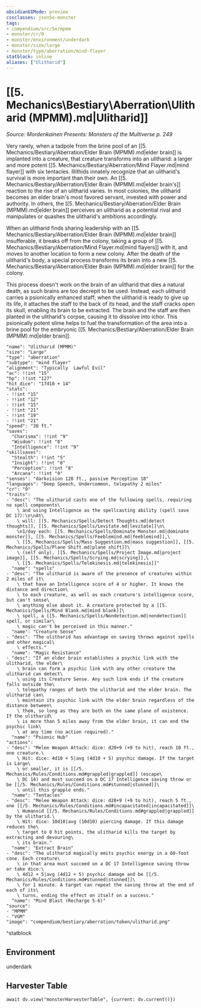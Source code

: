 ```yaml
---
obsidianUIMode: preview
cssclasses: json5e-monster
tags:
- compendium/src/5e/mpmm
- monster/cr/9
- monster/environment/underdark
- monster/size/large
- monster/type/aberration/mind-flayer
statblock: inline
aliases: ["Ulitharid"]
---
```

# [[5. Mechanics\Bestiary\Aberration\Ulitharid (MPMM).md|Ulitharid]]
*Source: Mordenkainen Presents: Monsters of the Multiverse p. 249*  

Very rarely, when a tadpole from the brine pool of an [[5. Mechanics/Bestiary/Aberration/Elder Brain (MPMM).md|elder brain]] is implanted into a creature, that creature transforms into an ulitharid: a larger and more potent [[5. Mechanics/Bestiary/Aberration/Mind Flayer.md|mind flayer]] with six tentacles. Illithids innately recognize that an ulitharid's survival is more important than their own. An [[5. Mechanics/Bestiary/Aberration/Elder Brain (MPMM).md|elder brain's]] reaction to the rise of an ulitharid varies. In most colonies, the ulitharid becomes an elder brain's most favored servant, invested with power and authority. In others, the [[5. Mechanics/Bestiary/Aberration/Elder Brain (MPMM).md|elder brain]] perceives an ulitharid as a potential rival and manipulates or quashes the ulitharid's ambitions accordingly.

When an ulitharid finds sharing leadership with an [[5. Mechanics/Bestiary/Aberration/Elder Brain (MPMM).md|elder brain]] insufferable, it breaks off from the colony, taking a group of [[5. Mechanics/Bestiary/Aberration/Mind Flayer.md|mind flayers]] with it, and moves to another location to form a new colony. After the death of the ulitharid's body, a special process transforms its brain into a new [[5. Mechanics/Bestiary/Aberration/Elder Brain (MPMM).md|elder brain]] for the colony.

This process doesn't work on the brain of an ulitharid that dies a natural death, as such brains are too decrepit to be used. Instead, each ulitharid carries a psionically enhanced staff; when the ulitharid is ready to give up its life, it attaches the staff to the back of its head, and the staff cracks open its skull, enabling its brain to be extracted. The brain and the staff are then planted in the ulitharid's corpse, causing it to dissolve into ichor. This psionically potent slime helps to fuel the transformation of the area into a brine pool for the embryonic [[5. Mechanics/Bestiary/Aberration/Elder Brain (MPMM).md|elder brain]].

```statblock
"name": "Ulitharid (MPMM)"
"size": "Large"
"type": "aberration"
"subtype": "mind flayer"
"alignment": "Typically  Lawful Evil"
"ac": !!int "15"
"hp": !!int "127"
"hit_dice": "17d10 + 14"
"stats":
- !!int "15"
- !!int "12"
- !!int "15"
- !!int "21"
- !!int "19"
- !!int "21"
"speed": "30 ft."
"saves":
  "Charisma": !!int "9"
  "Wisdom": !!int "8"
  "Intelligence": !!int "9"
"skillsaves":
  "Stealth": !!int "5"
  "Insight": !!int "8"
  "Perception": !!int "8"
  "Arcana": !!int "9"
"senses": "darkvision 120 ft., passive Perception 18"
"languages": "Deep Speech, Undercommon, telepathy 2 miles"
"cr": "9"
"traits":
- "desc": "The ulitharid casts one of the following spells, requiring no spell components\
    \ and using Intelligence as the spellcasting ability (spell save DC 17):\n\nAt\
    \ will: [[5. Mechanics/Spells/Detect Thoughts.md|detect thoughts]], [[5. Mechanics/Spells/Levitate.md|levitate]]\n\
    \n1/day each: [[5. Mechanics/Spells/Dominate Monster.md|dominate monster]], [[5. Mechanics/Spells/Feeblemind.md|feeblemind]],\
    \ [[5. Mechanics/Spells/Mass Suggestion.md|mass suggestion]], [[5. Mechanics/Spells/Plane Shift.md|plane shift]]\
    \ (self only), [[5. Mechanics/Spells/Project Image.md|project image]], [[5. Mechanics/Spells/Scrying.md|scrying]],\
    \ [[5. Mechanics/Spells/Telekinesis.md|telekinesis]]"
  "name": "spells"
- "desc": "The ulitharid is aware of the presence of creatures within 2 miles of it\
    \ that have an Intelligence score of 4 or higher. It knows the distance and direction\
    \ to each creature, as well as each creature's intelligence score, but can't sense\
    \ anything else about it. A creature protected by a [[5. Mechanics/Spells/Mind Blank.md|mind blank]]\
    \ spell, a [[5. Mechanics/Spells/Nondetection.md|nondetection]] spell, or similar\
    \ magic can't be perceived in this manner."
  "name": "Creature Sense"
- "desc": "The ulitharid has advantage on saving throws against spells and other magical\
    \ effects."
  "name": "Magic Resistance"
- "desc": "If an elder brain establishes a psychic link with the ulitharid, the elder\
    \ brain can form a psychic link with any other creature the ulitharid can detect\
    \ using its Creature Sense. Any such link ends if the creature falls outside the\
    \ telepathy ranges of both the ulitharid and the elder brain. The ulitharid can\
    \ maintain its psychic link with the elder brain regardless of the distance between\
    \ them, so long as they are both on the same plane of existence. If the ulitharid\
    \ is more than 5 miles away from the elder brain, it can end the psychic link\
    \ at any time (no action required)."
  "name": "Psionic Hub"
"actions":
- "desc": "Melee Weapon Attack: dice: d20+9 (+9 to hit), reach 10 ft., one creature.\
    \ Hit: dice: 4d10 + 5|avg (4d10 + 5) psychic damage. If the target is Large\
    \ or smaller, it is [[/5. Mechanics/Rules/Conditions.md#grappled|grappled]] (escape\
    \ DC 14) and must succeed on a DC 17 Intelligence saving throw or be [[/5. Mechanics/Rules/Conditions.md#stunned|stunned]]\
    \ until this grapple ends."
  "name": "Tentacles"
- "desc": "Melee Weapon Attack: dice: d20+9 (+9 to hit), reach 5 ft., one [[/5. Mechanics/Rules/Conditions.md#incapacitated|incapacitated]]\
    \ Humanoid [[/5. Mechanics/Rules/Conditions.md#grappled|grappled]] by the ulitharid.\
    \ Hit: dice: 10d10|avg (10d10) piercing damage. If this damage reduces the\
    \ target to 0 hit points, the ulitharid kills the target by extracting and devouring\
    \ its brain."
  "name": "Extract Brain"
- "desc": "The ulitharid magically emits psychic energy in a 60-foot cone. Each creature\
    \ in that area must succeed on a DC 17 Intelligence saving throw or take dice:\
    \ 4d12 + 5|avg (4d12 + 5) psychic damage and be [[/5. Mechanics/Rules/Conditions.md#stunned|stunned]]\
    \ for 1 minute. A target can repeat the saving throw at the end of each of its\
    \ turns, ending the effect on itself on a success."
  "name": "Mind Blast (Recharge 5-6)"
"source":
- "MPMM"
- "VGM"
"image": "compendium/bestiary/aberration/token/ulitharid.png"
```
^statblock

## Environment

underdark

## Harvester Table
```dataviewjs
await dv.view("monsterHarvesterTable", {current: dv.current()})
```